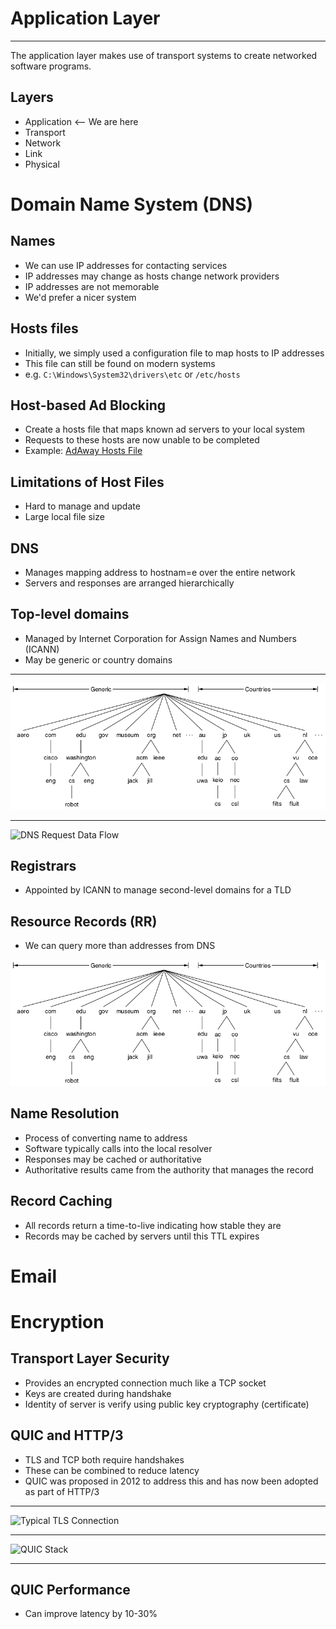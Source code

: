 Application Layer
=================

---

The application layer makes use of transport systems to create networked software programs.

Layers
------

- Application <-- We are here
- Transport
- Network
- Link
- Physical

Domain Name System (DNS)
========================

Names
-----

- We can use IP addresses for contacting services
- IP addresses may change as hosts change network providers
- IP addresses are not memorable
- We'd prefer a nicer system

Hosts files
-----------

- Initially, we simply used a configuration file to map hosts to IP addresses
- This file can still be found on modern systems
- e.g. `C:\Windows\System32\drivers\etc` or `/etc/hosts`

Host-based Ad Blocking
----------------------

- Create a hosts file that maps known ad servers to your local system
- Requests to these hosts are now unable to be completed
- Example: [AdAway Hosts File](https://adaway.org/hosts.txt)

Limitations of Host Files
-------------------------

- Hard to manage and update
- Large local file size

DNS
---

- Manages mapping address to hostnam=e over the entire network
- Servers and responses are arranged hierarchically

Top-level domains
-----------------

- Managed by Internet Corporation for Assign Names and Numbers (ICANN)
- May be generic or country domains

---

![DNS TLDs](figures/7-1.png)

---

![DNS Request Data Flow](https://upload.wikimedia.org/wikipedia/commons/thumb/0/09/DNS_in_the_real_world.svg/1280px-DNS_in_the_real_world.svg.png)

Registrars
----------

- Appointed by ICANN to manage second-level domains for a TLD

Resource Records (RR)
---------------------

- We can query more than addresses from DNS

![DNS Record Types](figures/7-1.png)

Name Resolution
---------------

- Process of converting name to address
- Software typically calls into the local resolver
- Responses may be cached or authoritative
- Authoritative results came from the authority that manages the record

Record Caching
--------------

- All records return a time-to-live indicating how stable they are
- Records may be cached by servers until this TTL expires

Email
=====

Encryption
==========

Transport Layer Security
------------------------

- Provides an encrypted connection much like a TCP socket
- Keys are created during handshake
- Identity of server is verify using public key cryptography (certificate)

QUIC and HTTP/3
---------------

- TLS and TCP both require handshakes
- These can be combined to reduce latency
- QUIC was proposed in 2012 to address this and has now been adopted as part of HTTP/3

---

![Typical TLS Connection](https://1fykyq3mdn5r21tpna3wkdyi-wpengine.netdna-ssl.com/wp-content/uploads/2019/05/image10.png)

---

![QUIC Stack](https://1fykyq3mdn5r21tpna3wkdyi-wpengine.netdna-ssl.com/wp-content/uploads/2019/05/image8-696x315.png)

---

QUIC Performance
----------------

- Can improve latency by 10-30%

